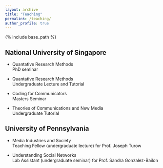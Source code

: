 ```yaml
---
layout: archive
title: "Teaching"
permalink: /teaching/
author_profile: true
---
```


{% include base_path %}

## National University of Singapore

* Quantative Research Methods <br>
PhD seminar

* Quantative Research Methods <br>
Undergraduate Lecture and Tutorial

* Coding for Communicators <br>
Masters Seminar

* Theories of Communications and New Media <br>
Undergraduate Tutorial

## University of Pennsylvania
* Media Industries and Society<br>
Teaching Fellow (undergraduate lecture) for Prof. Joseph Turow

* Understanding Social Networks<br>
Lab Assistant (undergraduate seminar) for Prof. Sandra Gonzalez-Bailon
